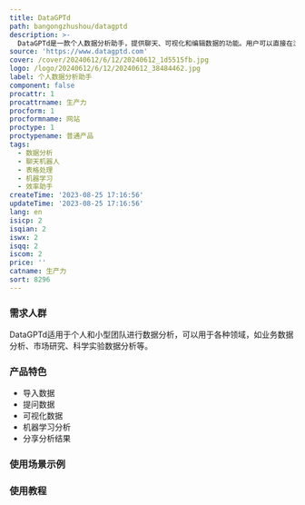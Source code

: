 ```yaml
---
title: DataGPTd
path: bangongzhushou/datagptd
description: >-
  DataGPTd是一款个人数据分析助手，提供聊天、可视化和编辑数据的功能。用户可以直接在浏览器中使用该应用，无需将数据发送到任何服务器。用户可以导入CSV文件或Excel电子表格进行分析。通过简单地提问，用户可以进行数据分析，无需复杂的语法。DataGPTd还可以直接从数据中创建图表和图形，如柱状图、折线图、散点图等。用户还可以利用机器学习技术从数据中提取洞察，并将分析结果分享给他人。
source: 'https://www.datagptd.com'
cover: /cover/20240612/6/12/20240612_1d5515fb.jpg
logo: /logo/20240612/6/12/20240612_38484462.jpg
label: 个人数据分析助手
component: false
procattr: 1
procattrname: 生产力
procform: 1
procformname: 网站
proctype: 1
proctypename: 普通产品
tags:
  - 数据分析
  - 聊天机器人
  - 表格处理
  - 机器学习
  - 效率助手
createTime: '2023-08-25 17:16:56'
updateTime: '2023-08-25 17:16:56'
lang: en
isicp: 2
isqian: 2
iswx: 2
isqq: 2
iscom: 2
price: ''
catname: 生产力
sort: 8296
---
```




### 需求人群
DataGPTd适用于个人和小型团队进行数据分析，可以用于各种领域，如业务数据分析、市场研究、科学实验数据分析等。

### 产品特色
- 导入数据
- 提问数据
- 可视化数据
- 机器学习分析
- 分享分析结果

### 使用场景示例


### 使用教程


  
